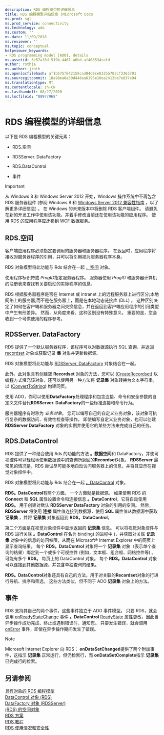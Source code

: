 ```yaml
---
description: RDS 编程模型的详细信息
title: RDS 编程模型详细信息 |Microsoft Docs
ms.prod: sql
ms.prod_service: connectivity
ms.technology: ado
ms.custom: ''
ms.date: 11/09/2018
ms.reviewer: ''
ms.topic: conceptual
helpviewer_keywords:
- RDS programming model [ADO], details
ms.assetid: 3e57af8d-519b-4467-a0bd-af468534cefd
author: rothja
ms.author: jroth
ms.openlocfilehash: af1b575f642159cad84d0ce833bb783cf2363701
ms.sourcegitcommit: 18a98ea6a30d448aa6195e10ea2413be7e837e94
ms.translationtype: MT
ms.contentlocale: zh-CN
ms.lasthandoff: 08/27/2020
ms.locfileid: "88977968"
---
```

# <a name="rds-programming-model-in-detail"></a>RDS 编程模型的详细信息
以下是 RDS 编程模型的关键元素：  
  
-   RDS.空间  
  
-   RDSServer. DataFactory  
  
-   RDS.DataControl  
  
-   事件  
  
> [!IMPORTANT]
>  从 Windows 8 和 Windows Server 2012 开始，Windows 操作系统中不再包含 RDS 服务器组件 (参阅 Windows 8 和 [Windows Server 2012 兼容性指南](https://www.microsoft.com/download/details.aspx?id=27416) ，以了解更多详细信息) 。 在 Windows 的未来版本中将删除 RDS 客户端组件。 请避免在新的开发工作中使用该功能，并着手修改当前还在使用该功能的应用程序。 使用 RDS 的应用程序应迁移到 [WCF 数据服务](https://go.microsoft.com/fwlink/?LinkId=199565)。  
  
## <a name="rdsdataspace"></a>RDS.空间  
 客户端应用程序必须指定要调用的服务器和服务器程序。 在返回时，应用程序将接收对服务器程序的引用，并可以将引用视为服务器程序本身。  
  
 RDS 对象模型将此功能与 Rds 结合在一起 [。空间](../../reference/rds-api/dataspace-object-rds.md) 对象。  
  
 使用程序标识符或 *ProgID*指定服务器程序。 服务器使用 *ProgID* 和服务器计算机的注册表来查找有关要启动的实际程序的信息。  
  
 RDS 根据服务器程序是否在 Internet 或 intranet 上的远程服务器上进行区分;本地网络上的服务器;而不是在服务器上，而是在本地动态链接库 (DLL) 。 这种区别决定了如何在客户端和服务器之间交换信息，并在返回到客户端应用程序的引用类型中产生有形差异。 然而，从角度来看，这种区别没有特殊意义。 重要的是，您会收到一个可供使用的程序参考。  
  
## <a name="rdsserverdatafactory"></a>RDSServer. DataFactory  
 RDS 提供了一个默认服务器程序，该程序可以对数据源执行 SQL 查询，并返回 [recordset](../../reference/ado-api/recordset-object-ado.md) 对象或获取记录 **集** 对象并更新数据源。  
  
 RDS 对象模型将此功能与 [RDSServer. DataFactory](../../reference/rds-api/datafactory-object-rdsserver.md) 对象结合在一起。  
  
 此外，此对象具有创建空 **Recordset** 对象的方法，您可以 ([CreateRecordset](../../reference/rds-api/createrecordset-method-rds.md)) 以编程方式填充该对象，还可以使用另一种方法将 **记录集** 对象转换为文本字符串，以 ([ConvertToString](../../reference/rds-api/converttostring-method-rds.md)) 构建网页。  
  
 使用 ADO，你可以使用**DataFactory**处理程序和包含连接、命令和安全参数的自定义文件替代**RDSServer. DataFactory**的一些标准连接和命令行为。  
  
 服务器程序有时称为 *业务对象*。 您可以编写自己的自定义业务对象，该对象可执行复杂的数据访问、有效性检查等操作。 即使编写自定义业务对象，也可以创建 **RDSServer DataFactory** 对象的实例并使用它的某些方法来完成自己的任务。  
  
## <a name="rdsdatacontrol"></a>RDS.DataControl  
 RDS 提供了一种结合使用 Rds 的功能的方法 **。数据空间**和 DataFactory，并使可视控件可以轻松地使用数据源中的查询所返回的**Recordset**对象。 **RDSServer** 最常见的情况是，RDS 尝试尽可能多地自动访问服务器上的信息，并将其显示在视觉对象控件中。  
  
 RDS 对象模型将此功能与 Rds 结合在一起 [。DataControl](../../reference/rds-api/datacontrol-object-rds.md) 对象。  
  
 **RDS。DataControl**有两个方面。 一个方面就是数据源。 如果使用 RDS 的 **Connect** 和 **SQL** 属性设置命令和连接信息 **。DataControl**，它将自动使用 **RDS。** 用于创建对默认 **RDSServer DataFactory** 对象的引用的空间。 然后， **RDSServer** 将使用 **连接** 属性值连接到数据源，使用 **SQL** 属性值从数据源中获取 **记录集** ，并将 **记录集** 对象返回到 **RDS。DataControl**。  
  
 第二个方面是在视觉对象控件中显示返回的 **记录集** 信息。 可以将视觉对象控件与 RDS 进行关联 **。DataControl** 在名为 binding) 的进程中 (，并获取对关联 **记录集** 对象中的信息的访问权限，从而在 Microsoft® Internet Explorer 中的网页上显示查询结果。 每个 **RDS。DataControl** 对象将一个 **记录集** 对象（表示单个查询的结果）绑定到一个或多个可视控件 (例如，文本框、组合框、网格控件等) 。 可能有多个 **RDS。** 每页上的 DataControl 对象。 每个 **RDS。DataControl** 对象可以连接到其他数据源，并包含单独查询的结果。  
  
 **RDS。DataControl**对象还具有自己的方法，用于对关联的**Recordset**对象的行进行导航、排序和筛选。 这些方法类似，但不同于 ADO **记录集** 对象上的方法。  
  
## <a name="events"></a>事件  
 RDS 支持其自己的两个事件，这些事件独立于 ADO 事件模型。 只要 RDS，就会调用 [onReadyStateChange](../../reference/rds-api/onreadystatechange-event-rds.md) 事件 **。DataControl** [ReadyState](../../reference/rds-api/readystate-property-rds.md) 属性更改，因此当异步操作成功完成、终止或遇到错误时，通知您。 只要发生错误，就会调用 [onError](../../reference/rds-api/onerror-event-rds.md) 事件，即使在异步操作期间发生了错误。  
  
> [!NOTE]
>  Microsoft Internet Explorer 向 RDS： **onDataSetChanged**提供了两个附加事件，这指示 **记录集** 正常运行，但仍检索行，而 **onDataSetComplete**指示 **记录集** 已完成行的检索。  
  
## <a name="see-also"></a>另请参阅  
 [具有对象的 RDS 编程模型](./rds-programming-model-with-objects.md)   
 [DataControl 对象 (RDS) ](../../reference/rds-api/datacontrol-object-rds.md)   
 [DataFactory 对象 (RDSServer) ](../../reference/rds-api/datafactory-object-rdsserver.md)   
 [ (RDS) 的空间对象 ](../../reference/rds-api/dataspace-object-rds.md)   
 [RDS 方案](./rds-scenario.md)   
 [RDS 教程](./rds-tutorial.md)   
 [RDS 使用情况和安全性](./rds-usage-and-security.md)